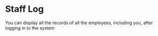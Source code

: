# Staff Log

You can display all the records of all the employees, including you, after logging in to the system
